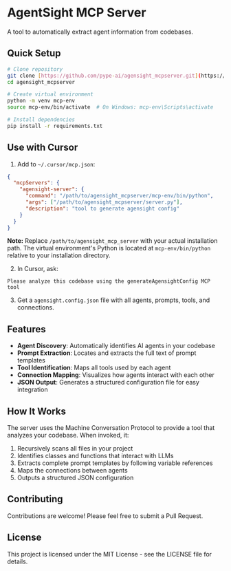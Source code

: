 # AgentSight MCP Server

A tool to automatically extract agent information from codebases.

## Quick Setup

```bash
# Clone repository
git clone [https://github.com/pype-ai/agensight_mcpserver.git](https://github.com/pype-ai/agensight_mcpserver.git)
cd agensight_mcpserver

# Create virtual environment
python -m venv mcp-env
source mcp-env/bin/activate  # On Windows: mcp-env\Scripts\activate

# Install dependencies
pip install -r requirements.txt
```

## Use with Cursor

1. Add to `~/.cursor/mcp.json`:
```json
{
  "mcpServers": {
    "agensight-server": {
      "command": "/path/to/agensight_mcpserver/mcp-env/bin/python",
      "args": ["/path/to/agensight_mcpserver/server.py"],
      "description": "tool to generate agensight config"
    }
  }
}
```

**Note:** Replace `/path/to/agensight_mcp_server` with your actual installation path. The virtual environment's Python is located at `mcp-env/bin/python` relative to your installation directory.

2. In Cursor, ask:
```
Please analyze this codebase using the generateAgensightConfig MCP tool
```

3. Get a `agensight.config.json` file with all agents, prompts, tools, and connections.

## Features

- **Agent Discovery**: Automatically identifies AI agents in your codebase
- **Prompt Extraction**: Locates and extracts the full text of prompt templates
- **Tool Identification**: Maps all tools used by each agent
- **Connection Mapping**: Visualizes how agents interact with each other
- **JSON Output**: Generates a structured configuration file for easy integration

## How It Works

The server uses the Machine Conversation Protocol to provide a tool that analyzes your codebase. When invoked, it:

1. Recursively scans all files in your project
2. Identifies classes and functions that interact with LLMs
3. Extracts complete prompt templates by following variable references
4. Maps the connections between agents
5. Outputs a structured JSON configuration

## Contributing

Contributions are welcome! Please feel free to submit a Pull Request.

## License

This project is licensed under the MIT License - see the LICENSE file for details.
